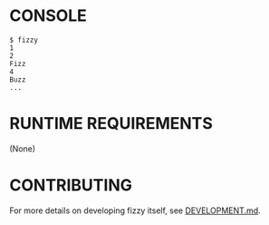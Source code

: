 # CONSOLE

```console
$ fizzy
1
2
Fizz
4
Buzz
...
```

# RUNTIME REQUIREMENTS

(None)

# CONTRIBUTING

For more details on developing fizzy itself, see [DEVELOPMENT.md](DEVELOPMENT.md).
